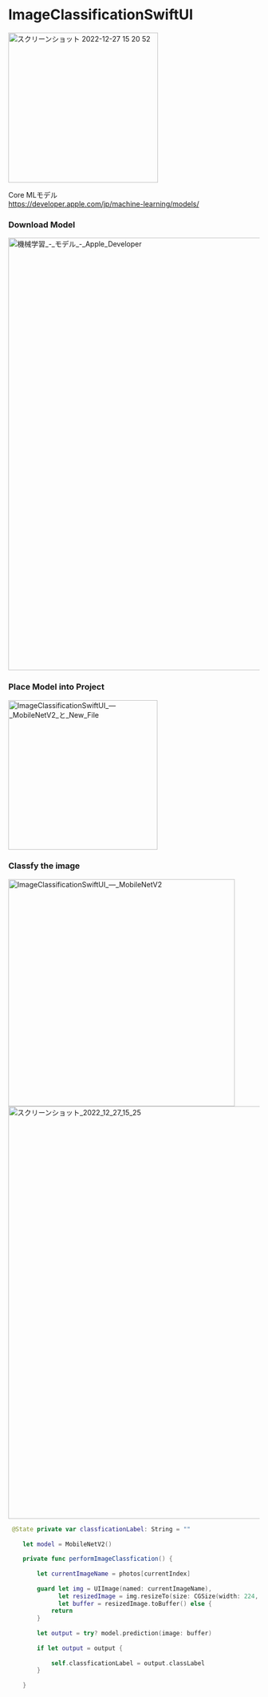 # ImageClassificationSwiftUI
<img width="300" alt="スクリーンショット 2022-12-27 15 20 52" src="https://user-images.githubusercontent.com/47273077/209620812-1c661526-ac74-421a-97a0-06f4fed881f1.gif">

Core MLモデル  
https://developer.apple.com/jp/machine-learning/models/

### Download Model
<img width="865" alt="機械学習_-_モデル_-_Apple_Developer" src="https://user-images.githubusercontent.com/47273077/209615671-2d89f22d-eeea-450e-8986-078ecdec3618.png">


### Place Model into Project
<img width="299" alt="ImageClassificationSwiftUI_—_MobileNetV2_と_New_File" src="https://user-images.githubusercontent.com/47273077/209615834-faf7bb0e-bde6-4867-ad7e-64495be8f1f8.png">

### Classfy the image

<img width="454" alt="ImageClassificationSwiftUI_—_MobileNetV2" src="https://user-images.githubusercontent.com/47273077/209619642-eb1cca9c-ac91-4bdb-b5e1-de57b11b2a96.png">

<img width="825" alt="スクリーンショット_2022_12_27_15_25" src="https://user-images.githubusercontent.com/47273077/209621386-95cb434d-bf07-44d1-a911-9766d8f37f66.png">

```swift
 @State private var classficationLabel: String = ""
    
    let model = MobileNetV2()
    
    private func performImageClassfication() {
        
        let currentImageName = photos[currentIndex]
        
        guard let img = UIImage(named: currentImageName),
              let resizedImage = img.resizeTo(size: CGSize(width: 224, height: 224)),
              let buffer = resizedImage.toBuffer() else {
            return
        }
        
        let output = try? model.prediction(image: buffer)
        
        if let output = output {
            
            self.classficationLabel = output.classLabel
        }
        
    }
  
  ```
